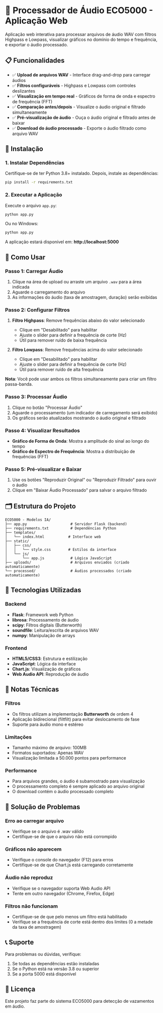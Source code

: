 # 🎵 Processador de Áudio ECO5000 - Aplicação Web

Aplicação web interativa para processar arquivos de áudio WAV com filtros Highpass e Lowpass, visualizar gráficos no domínio do tempo e frequência, e exportar o áudio processado.

## 📋 Funcionalidades

- ✅ **Upload de arquivos WAV** - Interface drag-and-drop para carregar áudios
- ✅ **Filtros configuráveis** - Highpass e Lowpass com controles deslizantes
- ✅ **Visualização em tempo real** - Gráficos de forma de onda e espectro de frequência (FFT)
- ✅ **Comparação antes/depois** - Visualize o áudio original e filtrado simultaneamente
- ✅ **Pré-visualização de áudio** - Ouça o áudio original e filtrado antes de baixar
- ✅ **Download do áudio processado** - Exporte o áudio filtrado como arquivo WAV

## 🚀 Instalação

### 1. Instalar Dependências

Certifique-se de ter Python 3.8+ instalado. Depois, instale as dependências:

```bash
pip install -r requirements.txt
```

### 2. Executar a Aplicação

Execute o arquivo `app.py`:

```bash
python app.py
```

Ou no Windows:

```bash
python app.py
```

A aplicação estará disponível em: **http://localhost:5000**

## 📖 Como Usar

### Passo 1: Carregar Áudio

1. Clique na área de upload ou arraste um arquivo `.wav` para a área indicada
2. Aguarde o carregamento do arquivo
3. As informações do áudio (taxa de amostragem, duração) serão exibidas

### Passo 2: Configurar Filtros

1. **Filtro Highpass**: Remove frequências abaixo do valor selecionado
   - Clique em "Desabilitado" para habilitar
   - Ajuste o slider para definir a frequência de corte (Hz)
   - Útil para remover ruído de baixa frequência

2. **Filtro Lowpass**: Remove frequências acima do valor selecionado
   - Clique em "Desabilitado" para habilitar
   - Ajuste o slider para definir a frequência de corte (Hz)
   - Útil para remover ruído de alta frequência

**Nota**: Você pode usar ambos os filtros simultaneamente para criar um filtro passa-banda.

### Passo 3: Processar Áudio

1. Clique no botão "Processar Áudio"
2. Aguarde o processamento (um indicador de carregamento será exibido)
3. Os gráficos serão atualizados mostrando o áudio original e filtrado

### Passo 4: Visualizar Resultados

- **Gráfico de Forma de Onda**: Mostra a amplitude do sinal ao longo do tempo
- **Gráfico de Espectro de Frequência**: Mostra a distribuição de frequências (FFT)

### Passo 5: Pré-visualizar e Baixar

1. Use os botões "Reproduzir Original" ou "Reproduzir Filtrado" para ouvir o áudio
2. Clique em "Baixar Áudio Processado" para salvar o arquivo filtrado

## 🗂️ Estrutura do Projeto

```
ECO5000 - Modelos IA/
├── app.py                    # Servidor Flask (backend)
├── requirements.txt          # Dependências Python
├── templates/
│   └── index.html           # Interface web
├── static/
│   ├── css/
│   │   └── style.css        # Estilos da interface
│   └── js/
│       └── app.js            # Lógica JavaScript
├── uploads/                  # Arquivos enviados (criado automaticamente)
└── processed/                # Áudios processados (criado automaticamente)
```

## 🔧 Tecnologias Utilizadas

### Backend
- **Flask**: Framework web Python
- **librosa**: Processamento de áudio
- **scipy**: Filtros digitais (Butterworth)
- **soundfile**: Leitura/escrita de arquivos WAV
- **numpy**: Manipulação de arrays

### Frontend
- **HTML5/CSS3**: Estrutura e estilização
- **JavaScript**: Lógica da interface
- **Chart.js**: Visualização de gráficos
- **Web Audio API**: Reprodução de áudio

## 📝 Notas Técnicas

### Filtros

- Os filtros utilizam a implementação **Butterworth** de ordem 4
- Aplicação bidirecional (filtfilt) para evitar deslocamento de fase
- Suporte para áudio mono e estéreo

### Limitações

- Tamanho máximo de arquivo: 100MB
- Formatos suportados: Apenas WAV
- Visualização limitada a 50.000 pontos para performance

### Performance

- Para arquivos grandes, o áudio é subamostrado para visualização
- O processamento completo é sempre aplicado ao arquivo original
- O download contém o áudio processado completo

## 🐛 Solução de Problemas

### Erro ao carregar arquivo
- Verifique se o arquivo é .wav válido
- Certifique-se de que o arquivo não está corrompido

### Gráficos não aparecem
- Verifique o console do navegador (F12) para erros
- Certifique-se de que Chart.js está carregando corretamente

### Áudio não reproduz
- Verifique se o navegador suporta Web Audio API
- Tente em outro navegador (Chrome, Firefox, Edge)

### Filtros não funcionam
- Certifique-se de que pelo menos um filtro está habilitado
- Verifique se a frequência de corte está dentro dos limites (0 a metade da taxa de amostragem)

## 📞 Suporte

Para problemas ou dúvidas, verifique:
1. Se todas as dependências estão instaladas
2. Se o Python está na versão 3.8 ou superior
3. Se a porta 5000 está disponível

## 📄 Licença

Este projeto faz parte do sistema ECO5000 para detecção de vazamentos em áudio.


